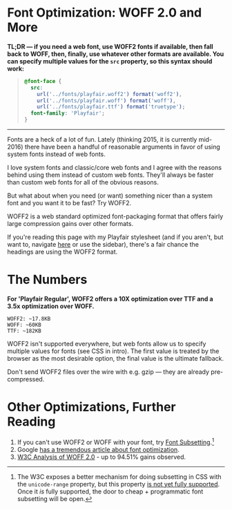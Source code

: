 # Font Optimization: WOFF 2.0 and More

**TL;DR &mdash; if you need a web font, use WOFF2 fonts if available,
then fall back to WOFF, then, finally, use whatever other formats
are available. You can specify multiple values for the `src` property,
so this syntax should work:**

> ```css
> @font-face {
>   src:
>     url('../fonts/playfair.woff2') format('woff2'),
>     url('../fonts/playfair.woff') format('woff'),
>     url('../fonts/playfair.ttf') format('truetype');
>   font-family: 'Playfair';
> }
> ```

---

Fonts are a heck of a lot of fun. Lately (thinking 2015, it is currently mid-2016)
there have been a handful of reasonable arguments in favor
of using system fonts instead of web fonts.

I love system fonts and classic/core web fonts and I agree with the reasons behind
using them instead of custom web fonts. They'll always be faster than custom
web fonts for all of the obvious reasons.

But what about when you need (or want) something nicer than a system font and
you want it to be fast? Try WOFF2.

WOFF2 is a web standard optimized font-packaging format that offers fairly large
compression gains over other formats.

If you're reading this page with my Playfair stylesheet (and if you aren't,
but want to, navigate [here](?style=playfair) or use the sidebar), there's a fair
chance the headings are using the WOFF2 format.


# The Numbers

**For 'Playfair Regular', WOFF2 offers a 10X optimization over TTF
and a 3.5x optimization over WOFF.**
```
WOFF2: ~17.8KB
WOFF: ~60KB
TTF: ~182KB
```

WOFF2 isn't supported everywhere, but web fonts allow us to specify multiple
values for fonts (see CSS in intro). The first value is treated by the browser
as the most desirable option, the final value is the ultimate fallback.

Don't send WOFF2 files over the wire with e.g. gzip &mdash; they are already
pre-compressed.

# Other Optimizations, Further Reading

1. If you can't use WOFF2 or WOFF with your font, try
[Font Subsetting](2015-11-04-fonts.md).[^1]
2. Google [has a tremendous article about font optimization](https://developers.google.com/web/fundamentals/performance/optimizing-content-efficiency/webfont-optimization).
3. [W3C Analysis of WOFF 2.0](https://www.w3.org/TR/WOFF20ER/) -
   up to 94.51% gains observed.



[^1]: The W3C exposes a better mechanism for doing subsetting in CSS with the
      `unicode-range` property, but this property
      [is not yet fully supported](http://caniuse.com/#feat=font-unicode-range).
      Once it _is_ fully supported, the door to cheap + programmatic
      font subsetting will be open.
